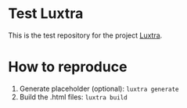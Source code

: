 # Test Luxtra

This is the test repository for the project [Luxtra](https://github.com/ropoko/Luxtra).

# How to reproduce
1. Generate placeholder (optional): `luxtra generate`
2. Build the .html files: `luxtra build`
